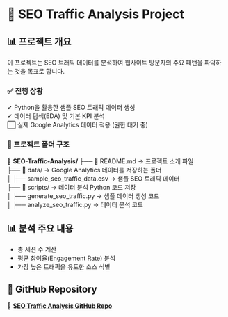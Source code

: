 # 🚀 SEO Traffic Analysis Project

## 📊 프로젝트 개요
이 프로젝트는 SEO 트래픽 데이터를 분석하여 웹사이트 방문자의 주요 패턴을 파악하는 것을 목표로 합니다.

### ✅ 진행 상황
✔ Python을 활용한 샘플 SEO 트래픽 데이터 생성  
✔ 데이터 탐색(EDA) 및 기본 KPI 분석  
⬜ 실제 Google Analytics 데이터 적용 (권한 대기 중)  

### 📂 프로젝트 폴더 구조
📂 **SEO-Traffic-Analysis/**
├── 📜 README.md → 프로젝트 소개 파일  
├── 📂 data/ → Google Analytics 데이터를 저장하는 폴더  
│   ├── sample_seo_traffic_data.csv → 샘플 SEO 트래픽 데이터  
├── 📂 scripts/ → 데이터 분석 Python 코드 저장  
│   ├── generate_seo_traffic.py → 샘플 데이터 생성 코드  
│   ├── analyze_seo_traffic.py → 데이터 분석 코드  

## 📊 분석 주요 내용
- 총 세션 수 계산
- 평균 참여율(Engagement Rate) 분석
- 가장 높은 트래픽을 유도한 소스 식별

## 🔗 GitHub Repository
📂 **[SEO Traffic Analysis GitHub Repo](https://github.com/arakim-data/SEO-Traffic-Analysis)**

<!--
# SEO Traffic Analysis Project

## 📂 Project Folder Structure

📂 SEO-Traffic-Analysis/
├── 📜 README.md  → Project overview & documentation  
├── 📂 data/  → Stores Google Analytics data (CSV files)  
├── 📂 scripts/  → Python scripts for data analysis  
├── 📂 visualizations/  → Stores data visualization images  
├── 📂 notebooks/  → Jupyter Notebooks for analysis  
-->
